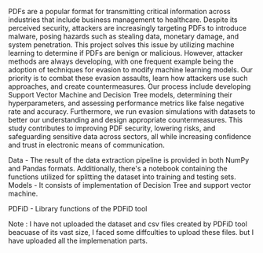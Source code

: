 PDFs are a popular format for transmitting critical information across industries that include business management to healthcare. Despite its perceived security, attackers are increasingly targeting PDFs to introduce malware, posing hazards such as stealing data, monetary damage, and system penetration. This project solves this issue by utilizing machine learning to determine if PDFs are benign or malicious. However, attacker methods are always developing, with one frequent example being the adoption of techniques for evasion to modify machine learning models. Our priority is to combat these evasion assaults, learn how attackers use such approaches, and create countermeasures. Our process include developing Support Vector Machine and Decision Tree models, determining their hyperparameters, and assessing performance metrics like false negative rate and accuracy. Furthermore, we run evasion simulations with datasets to better our understanding and design appropriate countermeasures. This study contributes to improving PDF security, lowering risks, and safeguarding sensitive data across sectors, all while increasing confidence and trust in electronic means of communication. 

Data - The result of the data extraction pipeline is provided in both NumPy and Pandas formats. Additionally, there's a notebook containing the functions utilized for splitting the dataset into training and testing sets.
Models - It consists of implementation of Decision Tree and support vector machine.

PDFiD - Library functions of the PDFiD tool

Note : I have not uploaded the dataset and csv files created by PDFiD tool beacuase of its vast size, I faced some diffculties to upload these files. but I have uploaded all the implemenation parts.

